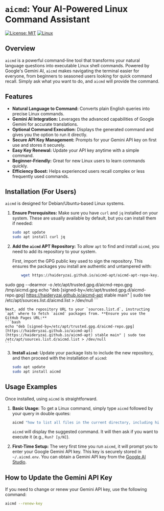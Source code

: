 # `aicmd`: Your AI-Powered Linux Command Assistant

[![License: MIT](https://img.shields.io/badge/License-MIT-yellow.svg)](https://opensource.org/licenses/MIT)
[![Linux](https://img.shields.io/badge/OS-Linux-informational?style=flat&logo=linux&logoColor=white)](https://www.linux.org/)

## Overview

`aicmd` is a powerful command-line tool that transforms your natural language questions into executable Linux shell commands. Powered by Google's Gemini AI, `aicmd` makes navigating the terminal easier for everyone, from beginners to seasoned users looking for quick command recall. Simply ask what you want to do, and `aicmd` will provide the command.

## Features

* **Natural Language to Command:** Converts plain English queries into precise Linux commands.
* **Gemini AI Integration:** Leverages the advanced capabilities of Google Gemini for accurate translations.
* **Optional Command Execution:** Displays the generated command and gives you the option to run it directly.
* **Secure API Key Management:** Prompts for your Gemini API key on first use and stores it securely.
* **Easy Key Renewal:** Update your API key anytime with a simple command.
* **Beginner-Friendly:** Great for new Linux users to learn commands quickly.
* **Efficiency Boost:** Helps experienced users recall complex or less frequently used commands.

## Installation (For Users)

`aicmd` is designed for Debian/Ubuntu-based Linux systems.

1.  **Ensure Prerequisites:**
    Make sure you have `curl` and `jq` installed on your system. These are usually available by default, but you can install them if needed:
    ```bash
    sudo apt update
    sudo apt install curl jq
    ```

2.  **Add the `aicmd` APT Repository:**
    To allow `apt` to find and install `aicmd`, you need to add its repository to your system.

    First, import the GPG public key used to sign the repository. This ensures the packages you install are authentic and untampered with:
    ```bash
        wget https://haideryzai.github.io/aicmd-apt/aicmd-apt-repo-key.gpg -O /tmp/aicmd.gpg
sudo gpg --dearmor -o /etc/apt/trusted.gpg.d/aicmd-repo.gpg /tmp/aicmd.gpg
echo "deb [signed-by=/etc/apt/trusted.gpg.d/aicmd-repo.gpg] https://haideryzai.github.io/aicmd-apt stable main" | sudo tee /etc/apt/sources.list.d/aicmd.list > /dev/null
    ```

    Next, add the repository URL to your `sources.list.d`, instructing `apt` where to fetch `aicmd` packages from. **Ensure you use the GitHub Pages URL:**
    ```bash
    echo "deb [signed-by=/etc/apt/trusted.gpg.d/aicmd-repo.gpg] [https://haideryzai.github.io/aicmd-apt](https://haideryzai.github.io/aicmd-apt) stable main" | sudo tee /etc/apt/sources.list.d/aicmd.list > /dev/null
    ```

3.  **Install `aicmd`:**
    Update your package lists to include the new repository, and then proceed with the installation of `aicmd`:
    ```bash
    sudo apt update
    sudo apt install aicmd
    ```

## Usage Examples

Once installed, using `aicmd` is straightforward.

1.  **Basic Usage:** To get a Linux command, simply type `aicmd` followed by your query in double quotes:
    ```bash
    aicmd "how to list all files in the current directory, including hidden ones?"
    ```
    `aicmd` will display the suggested command. It will then ask if you want to execute it (e.g., `Run? [y/N]`).

2.  **First-Time Setup:** The very first time you run `aicmd`, it will prompt you to enter your Google Gemini API key. This key is securely stored in `~/.aicmd.env`. You can obtain a Gemini API key from the [Google AI Studio](https://aistudio.google.com/app/apikey).

## How to Update the Gemini API Key

If you need to change or renew your Gemini API key, use the following command:

```bash
aicmd --renew-key